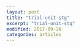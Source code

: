 ```yaml
---
layout: post
title: "trial-unit-stg"
excerpt: "trial-unit-stg"
modified: 2017-09-26
categories: articles
---
```

<div class="apester-media" data-media-id="5edca55f7e88e7ab7ba4cf8f" height="362"></div><script async src="https://static.stg.apester.com/js/sdk/latest/apester-sdk.js"></script>
